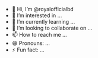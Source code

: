 - 👋 Hi, I’m @royalofficialbd
- 👀 I’m interested in ...
- 🌱 I’m currently learning ...
- 💞️ I’m looking to collaborate on ...
- 📫 How to reach me ...
- 😄 Pronouns: ...
- ⚡ Fun fact: ...

<!---
royalofficialbd/royalofficialbd is a ✨ special ✨ repository because its `README.md` (this file) appears on your GitHub profile.
You can click the Preview link to take a look at your changes.
--->
